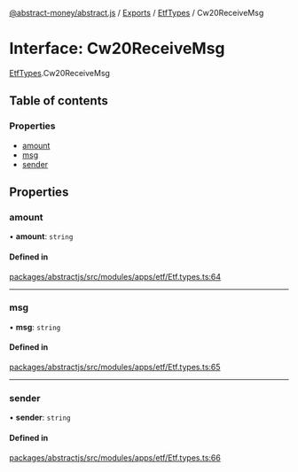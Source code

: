 [@abstract-money/abstract.js](../README.md) / [Exports](../modules.md) / [EtfTypes](../modules/EtfTypes.md) / Cw20ReceiveMsg

# Interface: Cw20ReceiveMsg

[EtfTypes](../modules/EtfTypes.md).Cw20ReceiveMsg

## Table of contents

### Properties

- [amount](EtfTypes.Cw20ReceiveMsg.md#amount)
- [msg](EtfTypes.Cw20ReceiveMsg.md#msg)
- [sender](EtfTypes.Cw20ReceiveMsg.md#sender)

## Properties

### amount

• **amount**: `string`

#### Defined in

[packages/abstractjs/src/modules/apps/etf/Etf.types.ts:64](https://github.com/AbstractSDK/frontend/blob/07410073/packages/abstractjs/src/modules/apps/etf/Etf.types.ts#L64)

___

### msg

• **msg**: `string`

#### Defined in

[packages/abstractjs/src/modules/apps/etf/Etf.types.ts:65](https://github.com/AbstractSDK/frontend/blob/07410073/packages/abstractjs/src/modules/apps/etf/Etf.types.ts#L65)

___

### sender

• **sender**: `string`

#### Defined in

[packages/abstractjs/src/modules/apps/etf/Etf.types.ts:66](https://github.com/AbstractSDK/frontend/blob/07410073/packages/abstractjs/src/modules/apps/etf/Etf.types.ts#L66)
